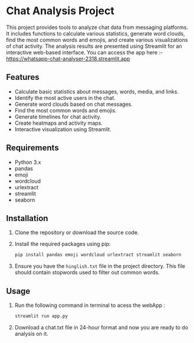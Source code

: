 # Chat Analysis Project

This project provides tools to analyze chat data from messaging platforms. It includes functions to calculate various statistics, generate word clouds, find the most common words and emojis, and create various visualizations of chat activity. The analysis results are presented using Streamlit for an interactive web-based interface.
You can access the app here :- https://whatsapp-chat-analyser-2318.streamlit.app

## Features

- Calculate basic statistics about messages, words, media, and links.
- Identify the most active users in the chat.
- Generate word clouds based on chat messages.
- Find the most common words and emojis.
- Generate timelines for chat activity.
- Create heatmaps and activity maps.
- Interactive visualization using Streamlit.

## Requirements

- Python 3.x
- pandas
- emoji
- wordcloud
- urlextract
- streamlit
- seaborn

## Installation

1. Clone the repository or download the source code.
2. Install the required packages using pip:

    ```sh
    pip install pandas emoji wordcloud urlextract streamlit seaborn
    ```

3. Ensure you have the `hinglish.txt` file in the project directory. This file should contain stopwords used to filter out common words.

## Usage

1. Run the following command in terminal to acess the webApp :
     ```sh
    streamlit run app.py
    ```
2. Download a chat.txt file in 24-hour format and now you are ready to do analysis on it.
